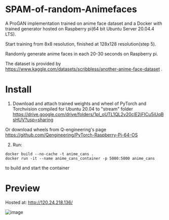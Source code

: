 # SPAM-of-random-Animefaces
A ProGAN implementation trained on anime face dataset and a Docker with trained generator hosted on Raspberry pi(64 bit Ubuntu Server 20.04.4 LTS).

Start training from 8x8 resolution, finished at 128x128 resolution(step 5).

Randomly generate anime faces in each 20-30 seconds on Raspberry pi.

The dataset is provided by https://www.kaggle.com/datasets/scribbless/another-anime-face-dataset . 


# Install
1. Download and attach trained weights and wheel of PyTorch and Torchvision compiled for Ubuntu 20.04 to "stream" folder
https://drive.google.com/drive/folders/1pI_oUTL1QL2v20clE2jFICu5iUqBsHUV?usp=sharing

Or download wheels from Q-engineering's page
https://github.com/Qengineering/PyTorch-Raspberry-Pi-64-OS

2. Run:
```
docker build --no-cache -t anime_cans .
docker run -it --name anime_cans_container -p 5000:5000 anime_cans
```
to build and start the container

# Preview
Hosted at: http://120.24.218.136/

![image](https://user-images.githubusercontent.com/83911295/180642746-72b521f8-8262-4ac3-84a4-875cdb30e897.png)



